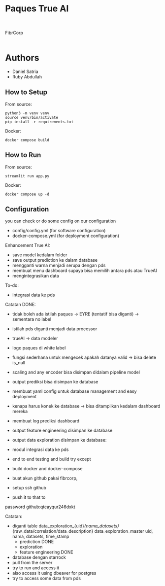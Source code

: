# Paques True AI
<br />
<br />
FibrCorp
<br />
<br />

# Authors
- Daniel Satria
- Ruby Abdullah

## How to Setup
From source:
```
python3 -m venv venv
source venv/bin/activate
pip install -r requirements.txt
```
Docker:
```
docker compose build
```
## How to Run
From source:
```
streamlit run app.py
```
Docker:
```
docker compose up -d
```
## Configuration
you can check or do some config on our configuration
- config/config.yml (for software configuration)
- docker-compose.yml (for deployment configuration)

Enhancement True AI:
- save model kedalam folder
- save output prediction ke dalam database
- mengganti warna menjadi serupa dengan pds
- membuat menu dashboard supaya bisa memilih antara pds atau TrueAI
- mengintegrasikan data

To-do:
- integrasi data ke pds

Catatan DONE:
- tidak boleh ada istilah paques -> EYRE (tentatif bisa diganti) -> sementara no label
- istilah pds diganti menjadi data processor
- trueAI -> data modeler
- logo paques di white label
- fungsi sederhana untuk mengecek apakah datanya valid -> bisa delete is_null
- scaling and any encoder bisa disimpan didalam pipeline model
- output prediksi bisa disimpan ke database
- membuat yaml config untuk database management and easy deployment
- kenapa harus konek ke database -> bisa ditampilkan kedalam dashboard mereka
- membuat log prediksi dashboard
- output feature engineering disimpan ke database
- output data exploration disimpan ke database:
- modul integrasi data ke pds
- end to end testing and build try except

- build docker and docker-compose
- buat akun github pakai fibrcorp,
- setup ssh github
- push it to that to

password github:qtcayqur246dxkt

Catatan:
- diganti table
data_exploration_{uid}_{nama_datasets}_{raw_data/correlation/data_description}
data_exploration_master
uid, nama, datasets, time_stamp
    - prediction DONE
    - exploration
    - feature engineering DONE
- database dengan starrock
- pull from the server
- try to run and access it
- also access it using dbeaver for postgres
- try to access some data from pds